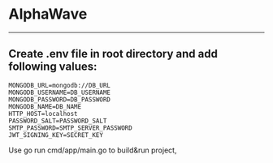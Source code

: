 # AlphaWave
___
## Create .env file in root directory and add following values:
    MONGODB_URL=mongodb://DB_URL
    MONGODB_USERNAME=DB_USERNAME
    MONGODB_PASSWORD=DB_PASSWORD
    MONGODB_NAME=DB_NAME
    HTTP_HOST=localhost
    PASSWORD_SALT=PASSWORD_SALT
    SMTP_PASSWORD=SMTP_SERVER_PASSWORD
    JWT_SIGNING_KEY=SECRET_KEY

Use go run cmd/app/main.go to build&run project,   
